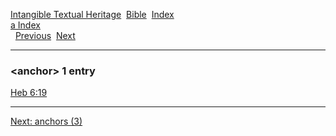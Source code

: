[Intangible Textual Heritage](../../index)  [Bible](../index) 
[Index](index)   
[a Index](_a_)  
  [Previous](c00528)  [Next](c00530) 

------------------------------------------------------------------------

### &lt;anchor&gt; 1 entry

[Heb 6:19](../kjv/heb006.htm#019)  

------------------------------------------------------------------------

[Next: anchors (3)](c00530)
